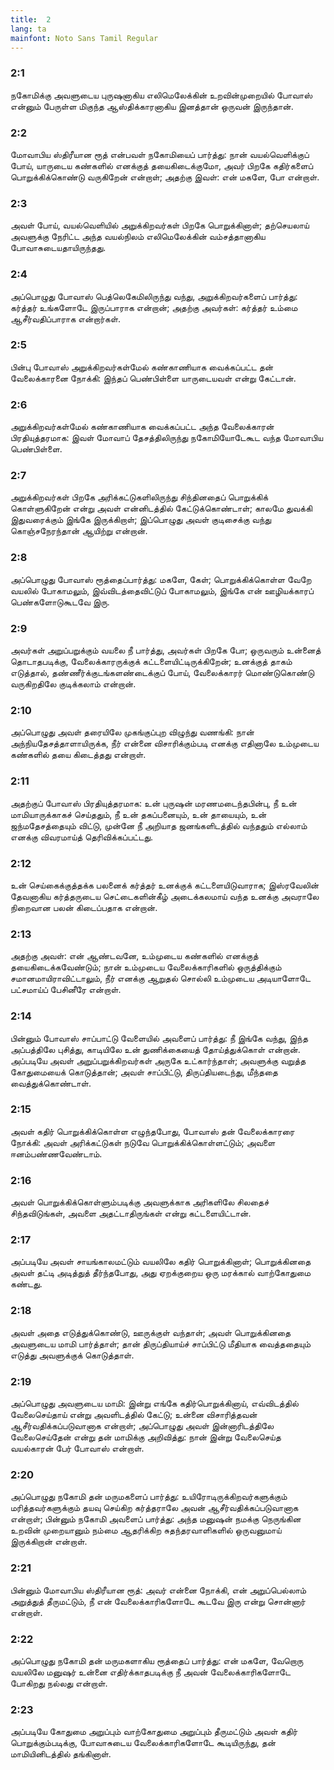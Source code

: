 ```yaml
---
title:  2
lang: ta
mainfont: Noto Sans Tamil Regular
---
```


###  2:1

நகோமிக்கு அவளுடைய புருஷனாகிய எலிமெலேக்கின் உறவின்முறையில் போவாஸ் என்னும் பேருள்ள மிகுந்த ஆஸ்திக்காரனாகிய இனத்தான் ஒருவன் இருந்தான்.

###  2:2

மோவாபிய ஸ்திரீயான ரூத் என்பவள் நகோமியைப் பார்த்து: நான் வயல்வெளிக்குப் போய், யாருடைய கண்களில் எனக்குத் தயைகிடைக்குமோ, அவர் பிறகே கதிர்களைப் பொறுக்கிக்கொண்டு வருகிறேன் என்றாள்; அதற்கு இவள்: என் மகளே, போ என்றாள்.

###  2:3

அவள் போய், வயல்வெளியில் அறுக்கிறவர்கள் பிறகே பொறுக்கினாள்; தற்செயலாய் அவளுக்கு நேரிட்ட அந்த வயல்நிலம் எலிமெலேக்கின் வம்சத்தானாகிய போவாசுடையதாயிருந்தது.

###  2:4

அப்பொழுது போவாஸ் பெத்லெகேமிலிருந்து வந்து, அறுக்கிறவர்களைப் பார்த்து: கர்த்தர் உங்களோடே இருப்பாராக என்றான்; அதற்கு அவர்கள்: கர்த்தர் உம்மை ஆசீர்வதிப்பாராக என்றார்கள்.

###  2:5

பின்பு போவாஸ் அறுக்கிறவர்கள்மேல் கண்காணியாக வைக்கப்பட்ட தன் வேலைக்காரனை நோக்கி: இந்தப் பெண்பிள்ளை யாருடையவள் என்று கேட்டான்.

###  2:6

அறுக்கிறவர்கள்மேல் கண்காணியாக வைக்கப்பட்ட அந்த வேலைக்காரன் பிரதியுத்தரமாக: இவள் மோவாப் தேசத்திலிருந்து நகோமியோடேகூட வந்த மோவாபிய பெண்பிள்ளை.

###  2:7

அறுக்கிறவர்கள் பிறகே அரிக்கட்டுகளிலிருந்து சிந்தினதைப் பொறுக்கிக் கொள்ளுகிறேன் என்று அவள் என்னிடத்தில் கேட்டுக்கொண்டாள்; காலமே துவக்கி இதுவரைக்கும் இங்கே இருக்கிறாள்; இப்பொழுது அவள் குடிசைக்கு வந்து கொஞ்சநேரந்தான் ஆயிற்று என்றான்.

###  2:8

அப்பொழுது போவாஸ் ரூத்தைப்பார்த்து: மகளே, கேள்; பொறுக்கிக்கொள்ள வேறே வயலில் போகாமலும், இவ்விடத்தைவிட்டுப் போகாமலும், இங்கே என் ஊழியக்காரப் பெண்களோடுகூடவே இரு.

###  2:9

அவர்கள் அறுப்பறுக்கும் வயலை நீ பார்த்து, அவர்கள் பிறகே போ; ஒருவரும் உன்னைத் தொடாதபடிக்கு, வேலைக்காரருக்குக் கட்டளையிட்டிருக்கிறேன்; உனக்குத் தாகம் எடுத்தால், தண்ணீர்க்குடங்களண்டைக்குப் போய், வேலைக்காரர் மொண்டுகொண்டு வருகிறதிலே குடிக்கலாம் என்றான்.

###  2:10

அப்பொழுது அவள் தரையிலே முகங்குப்புற விழுந்து வணங்கி: நான் அந்நியதேசத்தாளாயிருக்க, நீர் என்னை விசாரிக்கும்படி எனக்கு எதினாலே உம்முடைய கண்களில் தயை கிடைத்தது என்றாள்.

###  2:11

அதற்குப் போவாஸ் பிரதியுத்தரமாக: உன் புருஷன் மரணமடைந்தபின்பு, நீ உன் மாமியாருக்காகச் செய்ததும், நீ உன் தகப்பனையும், உன் தாயையும், உன் ஜந்மதேசத்தையும் விட்டு, முன்னே நீ அறியாத ஜனங்களிடத்தில் வந்ததும் எல்லாம் எனக்கு விவரமாய்த் தெரிவிக்கப்பட்டது.

###  2:12

உன் செய்கைக்குத்தக்க பலனைக் கர்த்தர் உனக்குக் கட்டளையிடுவாராக; இஸ்ரவேலின் தேவனாகிய கர்த்தருடைய செட்டைகளின்கீழ் அடைக்கலமாய் வந்த உனக்கு அவராலே நிறைவான பலன் கிடைப்பதாக என்றான்.

###  2:13

அதற்கு அவள்: என் ஆண்டவனே, உம்முடைய கண்களில் எனக்குத் தயைகிடைக்கவேண்டும்; நான் உம்முடைய வேலைக்காரிகளில் ஒருத்திக்கும் சமானமாயிராவிட்டாலும், நீர் எனக்கு ஆறுதல் சொல்லி உம்முடைய அடியாளோடே பட்சமாய்ப் பேசினீரே என்றாள்.

###  2:14

பின்னும் போவாஸ் சாப்பாட்டு வேளையில் அவளைப் பார்த்து: நீ இங்கே வந்து, இந்த அப்பத்திலே புசித்து, காடியிலே உன் துணிக்கையைத் தோய்த்துக்கொள் என்றான். அப்படியே அவள் அறுப்பறுக்கிறவர்கள் அருகே உட்கார்ந்தாள்; அவளுக்கு வறுத்த கோதுமையைக் கொடுத்தான்; அவள் சாப்பிட்டு, திருப்தியடைந்து, மீந்ததை வைத்துக்கொண்டாள்.

###  2:15

அவள் கதிர் பொறுக்கிக்கொள்ள எழுந்தபோது, போவாஸ் தன் வேலைக்காரரை நோக்கி: அவள் அரிக்கட்டுகள் நடுவே பொறுக்கிக்கொள்ளட்டும்; அவளை ஈனம்பண்ணவேண்டாம்.

###  2:16

அவள் பொறுக்கிக்கொள்ளும்படிக்கு அவளுக்காக அரிகளிலே சிலதைச் சிந்தவிடுங்கள், அவளை அதட்டாதிருங்கள் என்று கட்டளையிட்டான்.

###  2:17

அப்படியே அவள் சாயங்காலமட்டும் வயலிலே கதிர் பொறுக்கினாள்; பொறுக்கினதை அவள் தட்டி அடித்துத் தீர்ந்தபோது, அது ஏறக்குறைய ஒரு மரக்கால் வாற்கோதுமை கண்டது.

###  2:18

அவள் அதை எடுத்துக்கொண்டு, ஊருக்குள் வந்தாள்; அவள் பொறுக்கினதை அவளுடைய மாமி பார்த்தாள்; தான் திருப்தியாய்ச் சாப்பிட்டு மீதியாக வைத்ததையும் எடுத்து அவளுக்குக் கொடுத்தாள்.

###  2:19

அப்பொழுது அவளுடைய மாமி: இன்று எங்கே கதிர்பொறுக்கினாய், எவ்விடத்தில் வேலைசெய்தாய் என்று அவளிடத்தில் கேட்டு; உன்னை விசாரித்தவன் ஆசீர்வதிக்கப்படுவானாக என்றாள்; அப்பொழுது அவள் இன்னாரிடத்திலே வேலைசெய்தேன் என்று தன் மாமிக்கு அறிவித்து: நான் இன்று வேலைசெய்த வயல்காரன் பேர் போவாஸ் என்றாள்.

###  2:20

அப்பொழுது நகோமி தன் மருமகளைப் பார்த்து: உயிரோடிருக்கிறவர்களுக்கும் மரித்தவர்களுக்கும் தயவு செய்கிற கர்த்தராலே அவன் ஆசீர்வதிக்கப்படுவானாக என்றாள்; பின்னும் நகோமி அவளைப் பார்த்து: அந்த மனுஷன் நமக்கு நெருங்கின உறவின் முறையானும் நம்மை ஆதரிக்கிற சுதந்தரவாளிகளில் ஒருவனுமாய் இருக்கிறான் என்றாள்.

###  2:21

பின்னும் மோவாபிய ஸ்திரீயான ரூத்: அவர் என்னை நோக்கி, என் அறுப்பெல்லாம் அறுத்துத் தீருமட்டும், நீ என் வேலைக்காரிகளோடே கூடவே இரு என்று சொன்னார் என்றாள்.

###  2:22

அப்பொழுது நகோமி தன் மருமகளாகிய ரூத்தைப் பார்த்து: என் மகளே, வேறொரு வயலிலே மனுஷர் உன்னை எதிர்க்காதபடிக்கு நீ அவன் வேலைக்காரிகளோடே போகிறது நல்லது என்றாள்.

###  2:23

அப்படியே கோதுமை அறுப்பும் வாற்கோதுமை அறுப்பும் தீருமட்டும் அவள் கதிர் பொறுக்கும்படிக்கு, போவாசுடைய வேலைக்காரிகளோடே கூடியிருந்து, தன் மாமியினிடத்தில் தங்கினாள்.


